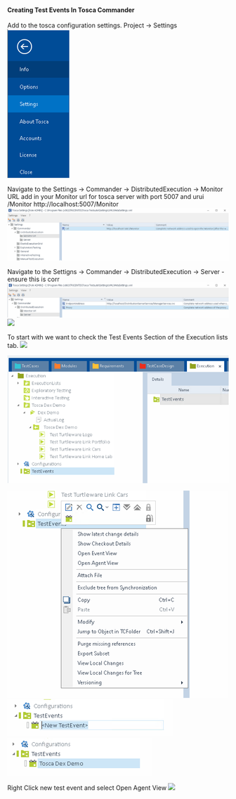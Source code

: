 #### Creating Test Events In Tosca Commander

Add to the tosca configuration settings. Project -> Settings
![](./img/Pasted%20image%2020230216120032.png)

Navigate to the Settings -> Commander -> DistributedExecution -> Monitor URL add in your Monitor url for tosca server with port 5007 and urui /Monitor
http://localhost:5007/Monitor
![](./img/Pasted%20image%2020230216120341.png)

Navigate to the Settigns -> Commander -> DistributedExecution -> Server - ensure this is corr
![](./img/Pasted%20image%2020230216120707.png)
![](Pasted%20image%2020230216115937.png)


To start with we want to check the Test Events Section of the Execution lists tab.
![](Pasted%20image%2020230216115937.png)

![](./img/testevent-checkout.png)

![](./img/Pasted%20image%2020230216115743.png)
![](./img/Pasted%20image%2020230216115801.png)
![](./img/Pasted%20image%2020230216115904.png)

Right Click new test event and select Open Agent View
![](Pasted%20image%2020230216115854.png)